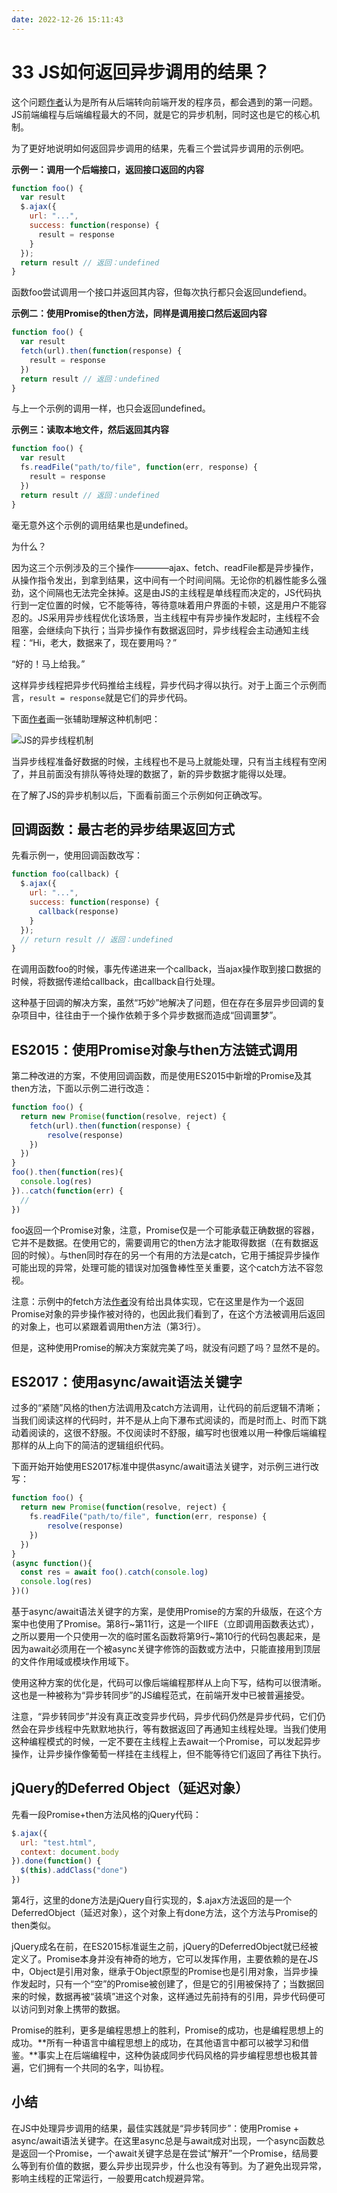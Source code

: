 ```yaml
---
date: 2022-12-26 15:11:43
---
```

# 33 JS如何返回异步调用的结果？

这个问题[作者](https://yishulun.com/)认为是所有从后端转向前端开发的程序员，都会遇到的第一问题。JS前端编程与后端编程最大的不同，就是它的异步机制，同时这也是它的核心机制。

为了更好地说明如何返回异步调用的结果，先看三个尝试异步调用的示例吧。

**示例一：调用一个后端接口，返回接口返回的内容**

```js
function foo() {
  var result
  $.ajax({
    url: "...",
    success: function(response) {
      result = response
    }
  });
  return result // 返回：undefined
}
```

函数foo尝试调用一个接口并返回其内容，但每次执行都只会返回undefiend。

**示例二：使用Promise的then方法，同样是调用接口然后返回内容**

```js
function foo() {
  var result
  fetch(url).then(function(response) {
    result = response
  })
  return result // 返回：undefined
}
```

与上一个示例的调用一样，也只会返回undefined。

**示例三：读取本地文件，然后返回其内容**

```js
function foo() {
  var result
  fs.readFile("path/to/file", function(err, response) {
    result = response
  })
  return result // 返回：undefined
}
```

毫无意外这个示例的调用结果也是undefined。

为什么？

因为这三个示例涉及的三个操作————ajax、fetch、readFile都是异步操作，从操作指令发出，到拿到结果，这中间有一个时间间隔。无论你的机器性能多么强劲，这个间隔也无法完全抹掉。这是由JS的主线程是单线程而决定的，JS代码执行到一定位置的时候，它不能等待，等待意味着用户界面的卡顿，这是用户不能容忍的。JS采用异步线程优化该场景，当主线程中有异步操作发起时，主线程不会阻塞，会继续向下执行；当异步操作有数据返回时，异步线程会主动通知主线程：“Hi，老大，数据来了，现在要用吗？”

“好的！马上给我。”

这样异步线程把异步代码推给主线程，异步代码才得以执行。对于上面三个示例而言，`result = response`就是它们的异步代码。

下面[作者](https://yishulun.com/)画一张辅助理解这种机制吧：

![JS的异步线程机制](./assets/JS的异步线程机制.png)

当异步线程准备好数据的时候，主线程也不是马上就能处理，只有当主线程有空闲了，并且前面没有排队等待处理的数据了，新的异步数据才能得以处理。

在了解了JS的异步机制以后，下面看前面三个示例如何正确改写。

## 回调函数：最古老的异步结果返回方式

先看示例一，使用回调函数改写：

```js
function foo(callback) {
  $.ajax({
    url: "...",
    success: function(response) {
      callback(response)
    }
  });
  // return result // 返回：undefined
}
```

在调用函数foo的时候，事先传递进来一个callback，当ajax操作取到接口数据的时候，将数据传递给callback，由callback自行处理。

这种基于回调的解决方案，虽然“巧妙”地解决了问题，但在存在多层异步回调的复杂项目中，往往由于一个操作依赖于多个异步数据而造成“回调噩梦”。

## ES2015：使用Promise对象与then方法链式调用

第二种改进的方案，不使用回调函数，而是使用ES2015中新增的Promise及其then方法，下面以示例二进行改造：

```js
function foo() {
  return new Promise(function(resolve, reject) {
    fetch(url).then(function(response) {
        resolve(response)
    })
  })
}
foo().then(function(res){
  console.log(res)
})..catch(function(err) {
  //
})
```

foo返回一个Promise对象，注意，Promise仅是一个可能承载正确数据的容器，它并不是数据。在使用它的，需要调用它的then方法才能取得数据（在有数据返回的时候）。与then同时存在的另一个有用的方法是catch，它用于捕捉异步操作可能出现的异常，处理可能的错误对加强鲁棒性至关重要，这个catch方法不容忽视。

注意：示例中的fetch方法[作者](https://yishulun.com/)没有给出具体实现，它在这里是作为一个返回Promise对象的异步操作被对待的，也因此我们看到了，在这个方法被调用后返回的对象上，也可以紧跟着调用then方法（第3行）。

但是，这种使用Promise的解决方案就完美了吗，就没有问题了吗？显然不是的。

## ES2017：使用async/await语法关键字

过多的“紧随”风格的then方法调用及catch方法调用，让代码的前后逻辑不清晰；当我们阅读这样的代码时，并不是从上向下瀑布式阅读的，而是时而上、时而下跳动着阅读的，这很不舒服。不仅阅读时不舒服，编写时也很难以用一种像后端编程那样的从上向下的简洁的逻辑组织代码。

下面开始开始使用ES2017标准中提供async/await语法关键字，对示例三进行改写：

```js
function foo() {
  return new Promise(function(resolve, reject) {
    fs.readFile("path/to/file", function(err, response) {
        resolve(response)
    })
  })
}
(async function(){
  const res = await foo().catch(console.log)
  console.log(res)
})()
```

基于async/await语法关键字的方案，是使用Promise的方案的升级版，在这个方案中也使用了Promise。第8行~第11行，这是一个IIFE（立即调用函数表达式），之所以要用一个只使用一次的临时匿名函数将第9行~第10行的代码包裹起来，是因为await必须用在一个被async关键字修饰的函数或方法中，只能直接用到顶层的文件作用域或模块作用域下。

使用这种方案的优化是，代码可以像后端编程那样从上向下写，结构可以很清晰。这也是一种被称为“异步转同步”的JS编程范式，在前端开发中已被普遍接受。

注意，“异步转同步”并没有真正改变异步代码，异步代码仍然是异步代码，它们仍然会在异步线程中先默默地执行，等有数据返回了再通知主线程处理。当我们使用这种编程模式的时候，一定不要在主线程上去await一个Promise，可以发起异步操作，让异步操作像葡萄一样挂在主线程上，但不能等待它们返回了再往下执行。

## jQuery的Deferred Object（延迟对象）

先看一段Promise+then方法风格的jQuery代码：

```js
$.ajax({
  url: "test.html",
  context: document.body
}).done(function() {
  $(this).addClass("done")
})
```

第4行，这里的done方法是jQuery自行实现的，$.ajax方法返回的是一个DeferredObject（延迟对象），这个对象上有done方法，这个方法与Promise的then类似。

jQuery成名在前，在ES2015标准诞生之前，jQuery的DeferredObject就已经被定义了。Promise本身并没有神奇的地方，它可以发挥作用，主要依赖的是在JS中，Object是引用对象，继承于Object原型的Promise也是引用对象，当异步操作发起时，只有一个“空”的Promise被创建了，但是它的引用被保持了；当数据回来的时候，数据再被“装填”进这个对象，这样通过先前持有的引用，异步代码便可以访问到对象上携带的数据。

Promise的胜利，更多是编程思想上的胜利，Promise的成功，也是编程思想上的成功。**所有一种语言中编程思想上的成功，在其他语言中都可以被学习和借鉴。**事实上在后端编程中，这种伪装成同步代码风格的异步编程思想也极其普遍，它们拥有一个共同的名字，叫协程。

## 小结

在JS中处理异步调用的结果，最佳实践就是“异步转同步”：使用Promise + async/await语法关键字。在这里async总是与await成对出现，一个async函数总是返回一个Promise，一个await关键字总是在尝试“解开”一个Promise，结局要么等到有价值的数据，要么异步出现异步，什么也没有等到。为了避免出现异常，影响主线程的正常运行，一般要用catch规避异常。







